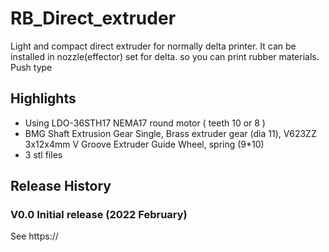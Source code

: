 # RB_Direct_extruder
Light and compact direct extruder for normally delta printer.
It can be installed in nozzle(effector) set for delta. so you can print rubber materials.
Push type

## Highlights
- Using LDO-36STH17 NEMA17 round motor ( teeth 10 or 8 )
- BMG Shaft Extrusion Gear Single, Brass extruder gear (dia 11), V623ZZ 3x12x4mm V Groove Extruder Guide Wheel, spring (9*10)
- 3 stl files

## Release History
### V0.0 Initial release (2022 February)
See https://
